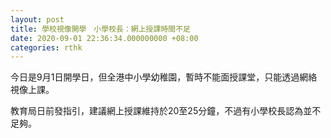 ```yaml
---
layout: post
title: 學校視像開學　小學校長：網上授課時間不足
date: 2020-09-01 22:36:34.000000000 +08:00
categories: rthk
---
```


今日是9月1日開學日，但全港中小學幼稚園，暫時不能面授課堂，只能透過網絡視像上課。

教育局日前發指引，建議網上授課維持於20至25分鐘，不過有小學校長認為並不足夠。
